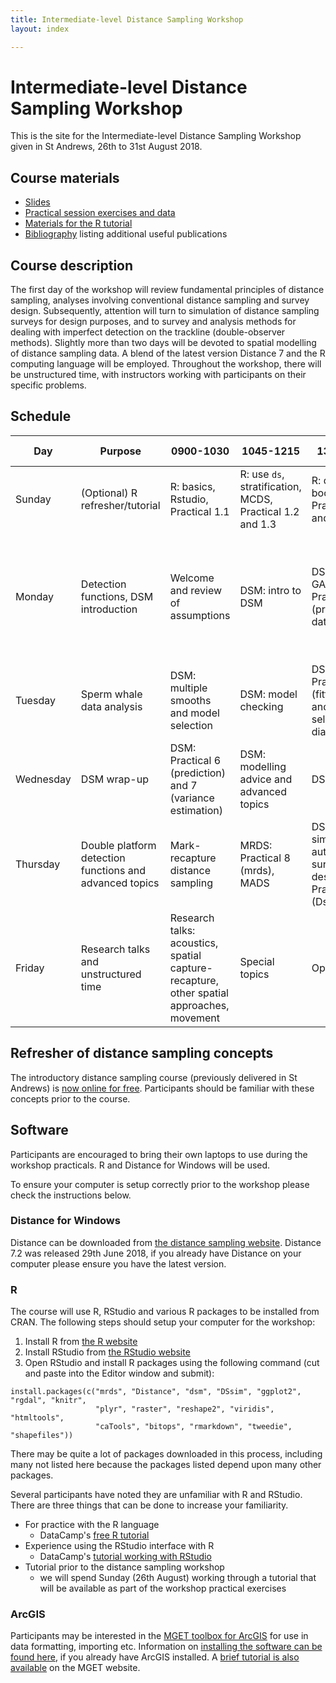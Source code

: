 ```yaml
---
title: Intermediate-level Distance Sampling Workshop
layout: index

---
```


# Intermediate-level Distance Sampling Workshop

This is the site for the Intermediate-level Distance Sampling Workshop given in St Andrews, 26th to 31st August 2018.

## Course materials

- [Slides](slides.html)
- [Practical session exercises and data](practicals.html)
- [Materials for the R tutorial](R_tutorial.html)
- [Bibliography](bibliography.html) listing additional useful publications

## Course description

The first day of the workshop will review fundamental principles of distance sampling, analyses involving conventional distance sampling and survey design. Subsequently, attention will turn to simulation of distance sampling surveys for design purposes, and to survey and analysis methods for dealing with imperfect detection on the trackline (double-observer methods). Slightly more than two days will be devoted to spatial modelling of distance sampling data. A blend of the latest version Distance 7 and the R computing language will be employed. Throughout the workshop, there will be unstructured time, with instructors working with participants on their specific problems.

## Schedule

| Day       | Purpose                                                 | 0900-1030                                                 | 1045-1215                                                          | 1345-1515                                                               | 1530-1700                                                                             |
|-----------|---------------------------------------------------------|-----------------------------------------------------------|--------------------------------------------------------------------|-------------------------------------------------------------------------|---------------------------------------------------------------------------------------|
| Sunday    | (Optional) R refresher/tutorial                         | R: basics, Rstudio, Practical 1.1                         | R: use `ds`, stratification, MCDS, Practical 1.2 and 1.3           | R: detections, bootstrapping, Practical 1.4 and 1.5                     | R: readdst, Practical 1.6                                                             |
| Monday    | Detection functions, DSM introduction                   | Welcome and review of assumptions                         | DSM: intro to DSM                                                  | DSM: intro to GAMs, Practical 2, 3 (processing data)                       | DSM: process data, fit detection function, fit DSM, Practical 5 (fit detection funcs) |
| Tuesday   | Sperm whale data analysis                               | DSM: multiple smooths and model selection                 | DSM: model checking                                                | DSM: Practical 4 (fitting DSMs) and 5 (model selection and diagnostics) | DSM: Prediction and variance estimation                                               |
| Wednesday | DSM wrap-up                     | DSM: Practical 6 (prediction) and 7 (variance estimation) | DSM: modelling advice and advanced topics                          | DSM: wrapup                                                             | Open                                                                                  |
| Thursday  | Double platform detection functions and advanced topics | Mark-recapture distance sampling                          | MRDS: Practical 8 (mrds), MADS                                     | DSsim: simulation, automated survey design, Practical 9 (Dssim)        | Open (selection of special topics)                                                    |
| Friday    | Research talks and unstructured time                    | Research talks: acoustics, spatial capture-recapture, other spatial approaches, movement | Special topics                                                     | Open                                                               | Open                                |

## Refresher of distance sampling concepts

The introductory distance sampling course (previously delivered in St Andrews) is [now online for free](https://workshops.distancesampling.org/online-course/). Participants should be familiar with these concepts prior to the course.

## Software

Participants are encouraged to bring their own laptops to use during the workshop practicals. R and Distance for Windows will be used.

To ensure your computer is setup correctly prior to the workshop please check the instructions below.

### Distance for Windows

Distance can be downloaded from [the distance sampling website](http://distancesampling.org/Distance/). Distance 7.2 was released 29th June 2018, if you already have Distance on your computer please ensure you have the latest version.

### R

The course will use R, RStudio and various R packages to be installed from CRAN. The following steps should setup your computer for the workshop:

1. Install R from [the R website](https://cran.rstudio.com/)
2. Install RStudio from [the RStudio website](http://www.rstudio.com/products/rstudio/download/)
3. Open RStudio and install R packages using the following command (cut and paste into the Editor window and submit):

```{r}
install.packages(c("mrds", "Distance", "dsm", "DSsim", "ggplot2", "rgdal", "knitr",
                   "plyr", "raster", "reshape2", "viridis", "htmltools",
                   "caTools", "bitops", "rmarkdown", "tweedie", "shapefiles"))
```

There may be quite a lot of packages downloaded in this process, including many not listed here because the packages listed depend upon many other packages.

Several participants have noted they are unfamiliar with R and RStudio.  There are three things that can be done to increase your familiarity.

*  For practice with the R language
    - DataCamp's [free R tutorial](https://www.datacamp.com/courses/free-introduction-to-r)
*  Experience using the RStudio interface with R
    - DataCamp's [tutorial working with RStudio](https://www.datacamp.com/courses/working-with-the-rstudio-ide-part-1)
*  Tutorial prior to the distance sampling workshop
    - we will spend Sunday (26th August) working through a tutorial that will be available as part of the workshop practical exercises


### ArcGIS

Participants may be interested in the [MGET toolbox for ArcGIS](http://mgel2011-kvm.env.duke.edu/mget/) for use in data formatting, importing etc. Information on [installing the software can be found here](http://mgel.env.duke.edu/mget/download/), if you already have ArcGIS installed. A [brief tutorial is also available](http://mgel2011-kvm.env.duke.edu/mget/documentation/arcgis-tutorial/) on the MGET website.


